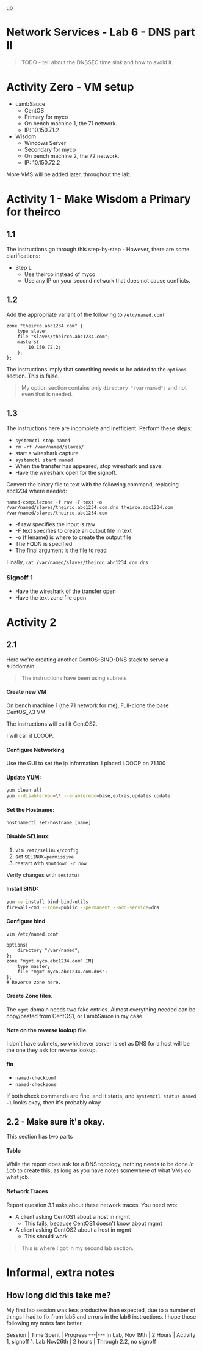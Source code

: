 [up](./index.md)

# Network Services - Lab 6 - DNS part II

> TODO - tell about the DNSSEC time sink and how to avoid it.

# Activity Zero - VM setup

- LambSauce
	- CentOS
	- Primary for myco
	- On bench machine 1, the 71 network.
	- IP: 10.150.71.2
- Wisdom
	- Windows Server
	- Secondary for myco
	- On bench machine 2, the 72 network.
	- IP: 10.150.72.2

More VMS will be added later, throughout the lab.

# Activity 1 - Make Wisdom a Primary for theirco

## 1.1

The instructions go through this step-by-step - However, there are some clarifications:

- Step L
	- Use theirco instead of myco
	- Use any IP on your second network that does not cause conflicts.

## 1.2

Add the appropriate variant of the following to `/etc/named.conf`

```
zone "theirco.abc1234.com" {
	type slave;
	file "slaves/theirco.abc1234.com";
	masters{
		10.150.72.2;
	};
};
```

The instructions imply that something needs to be added to the `options` section. This is false.

> My option section contains only `directory "/var/named";` and not even that is needed.

## 1.3

The instructions here are incomplete and inefficient. Perform these steps:

- `systemctl stop named`
- `rm -rf /var/named/slaves/`
- start a wireshark capture
- `systemctl start named`
- When the transfer has appeared, stop wireshark and save.
- Have the wireshark open for the signoff.

Convert the binary file to text with the following command, replacing abc1234 where needed:

```
named-compilezone -f raw -F text -o /var/named/slaves/theirco.abc1234.com.dns theirco.abc1234.com /var/named/slaves/theirco.abc1234.com
```

- -f raw specifies the input is raw
- -F text specifies to create an output file in text
- -o (filename) is where to create the output file
- The FQDN is specified
- The final argument is the file to read

Finally, `cat /var/named/slaves/theirco.abc1234.com.dns`

### Signoff 1

- Have the wireshark of the transfer open
- Have the text zone file open

# Activity 2

## 2.1

Here we're creating another CentOS-BIND-DNS stack to serve a subdomain.

> The instructions have been using subnets

#### Create new VM

On bench machine 1 (the 71 network for me), Full-clone the base CentOS_7.3 VM.

The instructions will call it CentOS2.

I will call it LOOOP.

#### Configure Networking

Use the GUI to set the ip information. I placed LOOOP on 71.100

#### Update YUM:

```bash
yum clean all
yum --disablerepo=\* --enablerepo=base,extras,updates update
```

#### Set the Hostname:

`hostnamectl set-hostname [name]`

#### Disable SELinux:

1. `vim /etc/selinux/config`
2. set `SELINUX=permissive`
3. restart with `shutdown -r now`

Verify changes with `sestatus`

#### Install BIND:

```bash
yum -y install bind bind-utils
firewall-cmd --zone=public --permanent --add-service=dns
```

#### Configure bind

```
vim /etc/named.conf

options{
	directory "/var/named";
};
zone "mgmt.myco.abc1234.com" IN{
	type master;
	file "mgmt.myco.abc1234.com.dns";
};
# Reverse zone here.
```

#### Create Zone files.

The `mgmt` domain needs two fake entries. Almost everything needed can be copy/pasted from CentOS1, or LambSauce in my case.

#### Note on the reverse lookup file.

I don't have subnets, so whichever server is set as DNS for a host will be the one they ask for reverse lookup.

#### fin

- `named-checkconf`
- `named-checkzone`

If both check commands are fine, and it starts, and `systemctl status named -l` looks okay, then it's probably okay.

## 2.2 - Make sure it's okay.

This section has two parts

#### Table

While the report does ask for a DNS topology, nothing needs to be done *In Lab* to create this, as long as you have notes somewhere of what VMs do what job.

#### Network Traces

Report question 3.1 asks about these network traces. You need two:

- A client asking CentOS1 about a host in mgmt
	- This fails, because CentOS1 doesn't know about mgmt
- A client asking CentOS2 about a host in mgmt
	- This should work

> This is where I got in my second lab section.

# Informal, extra notes

## How long did this take me?

My first lab session was less productive than expected, due to a number of things I had to fix from lab5 and errors in the lab6 instructions. I hope those following my notes fare better.

Session | Time Spent | Progress
---|---
In Lab, Nov 19th | 2 Hours | Activity 1, signoff 1.
Lab Nov26th | 2 hours | Through 2.2, no signoff
